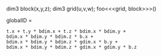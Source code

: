 dim3 block(x,y,z);
dim3 grid(u,v,w);
foo<<<grid, block>>>()

globalID = 
```
t.x + t.y * bdim.x + t.z * bdim.x * bdim.y +
bdim.x * bdim.y * bdim.z * b.x + 
bdim.x * bdim.y * bdim.z * gdim.x * b.y +
bdim.x * bdim.y * bdim.z * gdim.x * gdim.y * b.z 
```